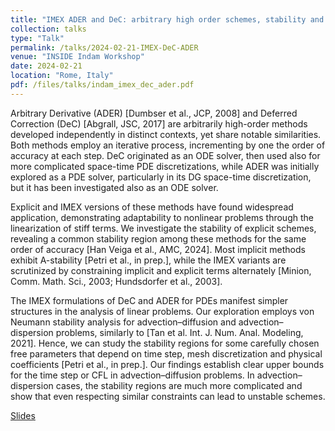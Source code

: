 ```yaml
---
title: "IMEX ADER and DeC: arbitrary high order schemes, stability and application to advection--diffusion--dispersion"
collection: talks
type: "Talk"
permalink: /talks/2024-02-21-IMEX-DeC-ADER
venue: "INSIDE Indam Workshop"
date: 2024-02-21
location: "Rome, Italy"
pdf: /files/talks/indam_imex_dec_ader.pdf
---
```


Arbitrary Derivative (ADER) [Dumbser et al., JCP, 2008] and Deferred Correction (DeC) [Abgrall, JSC, 2017] are arbitrarily high-order methods developed independently in distinct contexts, yet share notable similarities. Both methods employ an iterative process, incrementing by one the order of accuracy at each step. DeC originated as an ODE solver, then used also for more complicated space-time PDE discretizations, while ADER was initially explored as a PDE solver, particularly in its DG space-time discretization, but it has been investigated also as an ODE solver.

Explicit and IMEX versions of these methods have found widespread application, demonstrating adaptability to nonlinear problems through the linearization of stiff terms. We investigate the stability of explicit schemes, revealing a common stability region among these methods for the same order of accuracy [Han Veiga et al., AMC, 2024]. Most implicit methods exhibit A-stability [Petri et al., in prep.], while the IMEX variants are scrutinized by constraining implicit and explicit terms alternately [Minion, Comm. Math. Sci., 2003; Hundsdorfer et al., 2003].

The IMEX formulations of DeC and ADER for PDEs manifest simpler structures in the analysis of linear problems. Our exploration employs von Neumann stability analysis for advection–diffusion and advection–dispersion problems, similarly to [Tan et al. Int. J. Num. Anal. Modeling, 2021]. Hence, we can study the stability regions for some carefully chosen free parameters that depend on time step, mesh discretization and physical coefficients [Petri et al., in prep.]. Our findings establish clear upper bounds for the time step or CFL in advection–diffusion problems. In advection–dispersion cases, the stability regions are much more complicated and show that even respecting similar constraints can lead to unstable schemes.

[Slides](/files/talks/indam_imex_dec_ader.pdf)


